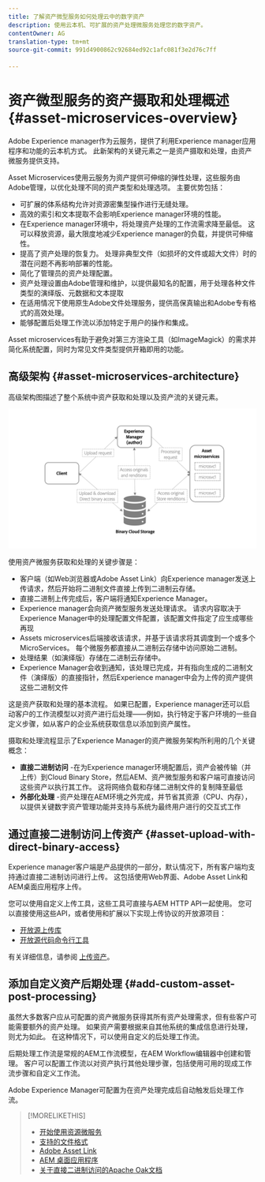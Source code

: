 ```yaml
---
title: 了解资产微型服务如何处理云中的数字资产
description: 使用云本机、可扩展的资产处理微服务处理您的数字资产。
contentOwner: AG
translation-type: tm+mt
source-git-commit: 991d4900862c92684ed92c1afc081f3e2d76c7ff

---
```



# 资产微型服务的资产摄取和处理概述 {#asset-microservices-overview}

<!--
First half of content at https://git.corp.adobe.com/aklimets/project-nui/blob/master/docs/Project-Nui-Asset-Compute-Service.md is useful for this article.
TBD: Post-GA we will provide detailed information at \help\assets\asset-microservices-configure-and-use.md. However, for GA, all information is added, in short, in this article.

-->

Adobe Experience manager作为云服务，提供了利用Experience manager应用程序和功能的云本机方式。 此新架构的关键元素之一是资产摄取和处理，由资产微服务提供支持。

Asset Microservices使用云服务为资产提供可伸缩的弹性处理，这些服务由Adobe管理，以优化处理不同的资产类型和处理选项。 主要优势包括：

* 可扩展的体系结构允许对资源密集型操作进行无缝处理。
* 高效的索引和文本提取不会影响Experience manager环境的性能。
* 在Experience manager环境中，将处理资产处理的工作流需求降至最低。 这可以释放资源，最大限度地减少Experience manager的负载，并提供可伸缩性。
* 提高了资产处理的恢复力。 处理非典型文件（如损坏的文件或超大文件）时的潜在问题不再影响部署的性能。
* 简化了管理员的资产处理配置。
* 资产处理设置由Adobe管理和维护，以提供最知名的配置，用于处理各种文件类型的演绎版、元数据和文本提取
* 在适用情况下使用原生Adobe文件处理服务，提供高保真输出和Adobe专有格式的高效处理。
* 能够配置后处理工作流以添加特定于用户的操作和集成。

Asset microservices有助于避免对第三方渲染工具（如ImageMagick）的需求并简化系统配置，同时为常见文件类型提供开箱即用的功能。

## 高级架构 {#asset-microservices-architecture}

高级架构图描述了整个系统中资产获取和处理以及资产流的关键元素。

<!-- Proposed DRAFT diagram for asset microservices overview - see section "Asset processing - high-level diagram" in the PPTX deck

https://adobe-my.sharepoint.com/personal/gklebus_adobe_com/_layouts/15/guestaccess.aspx?guestaccesstoken=jexDC5ZnepXSt6dTPciH66TzckS1BPEfdaZuSgHugL8%3D&docid=2_1ec37f0bd4cc74354b4f481cd420e07fc&rev=1&e=CdgElS
-->

![使用资产微型服务获取和处理资](assets/asset-microservices-overview.png "产微型服务获取和处理资产")

使用资产微服务获取和处理的关键步骤是：

* 客户端（如Web浏览器或Adobe Asset Link）向Experience manager发送上传请求，然后开始将二进制文件直接上传到二进制云存储。
* 直接二进制上传完成后，客户端将通知Experience Manager。
* Experience manager会向资产微型服务发送处理请求。 请求内容取决于Experience Manager中的处理配置文件配置，该配置文件指定了应生成哪些再现
* Assets microservices后端接收该请求，并基于该请求将其调度到一个或多个MicroServices。 每个微服务都直接从二进制云存储中访问原始二进制。
* 处理结果（如演绎版）存储在二进制云存储中。
* Experience Manager会收到通知，该处理已完成，并有指向生成的二进制文件（演绎版）的直接指针，然后Experience manager中会为上传的资产提供这些二进制文件

这是资产获取和处理的基本流程。 如果已配置，Experience manager还可以启动客户的工作流模型以对资产进行后处理——例如，执行特定于客户环境的一些自定义步骤，如从客户的企业系统获取信息以添加到资产属性。

摄取和处理流程显示了Experience Manager的资产微服务架构所利用的几个关键概念：

* **直接二进制访问** -在为Experience manager环境配置后，资产会被传输（并上传）到Cloud Binary Store，然后AEM、资产微型服务和客户端可直接访问这些资产以执行其工作。 这将网络负载和存储二进制文件的复制降至最低
* **外部化处理** -资产处理在AEM环境之外完成，并节省其资源（CPU、内存），以提供关键数字资产管理功能并支持与系统为最终用户进行的交互式工作

## 通过直接二进制访问上传资产 {#asset-upload-with-direct-binary-access}

Experience manager客户端是产品提供的一部分，默认情况下，所有客户端均支持通过直接二进制访问进行上传。 这包括使用Web界面、Adobe Asset Link和AEM桌面应用程序上传。

您可以使用自定义上传工具，这些工具可直接与AEM HTTP API一起使用。 您可以直接使用这些API，或者使用和扩展以下实现上传协议的开放源项目：

* [开放源上传库](https://github.com/adobe/aem-upload)
* [开放源代码命令行工具](https://github.com/adobe/aio-cli-plugin-aem)

有关详细信息，请参阅 [上传资产](add-assets.md)。

## 添加自定义资产后期处理 {#add-custom-asset-post-processing}

虽然大多数客户应从可配置的资产微服务获得其所有资产处理需求，但有些客户可能需要额外的资产处理。 如果资产需要根据来自其他系统的集成信息进行处理，则尤为如此。 在这种情况下，可以使用自定义的后处理工作流。

后期处理工作流是常规的AEM工作流模型，在AEM Workflow编辑器中创建和管理。 客户可以配置工作流以对资产执行其他处理步骤，包括使用可用的现成工作流步骤和自定义工作流。

Adobe Experience Manager可配置为在资产处理完成后自动触发后处理工作流。

<!-- TBD asgupta, Engg: Create some asset-microservices-data-flow-diagram.
-->

>[!MORELIKETHIS]
>
>* [开始使用资源微服务](asset-microservices-configure-and-use.md)
>* [支持的文件格式](file-format-support.md)
>* [Adobe Asset Link](https://helpx.adobe.com/enterprise/using/adobe-asset-link.html)
>* [AEM 桌面应用程序](https://docs.adobe.com/content/help/en/experience-manager-desktop-app/using/introduction.html)
>* [关于直接二进制访问的Apache Oak文档](https://jackrabbit.apache.org/oak/docs/features/direct-binary-access.html)

